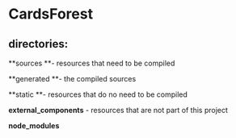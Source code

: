 #  CardsForest

## directories:

**sources **- resources that need to be compiled

**generated **- the compiled sources

**static **- resources that do no need to be compiled

**external_components** - resources that are not part of this project

**node_modules** 
